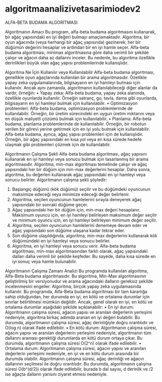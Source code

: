 # algoritmaanalizivetasarimiodev2
ALFA-BETA BUDAMA ALGORİTMASI



Algoritmanın Amacı
Bu program, alfa-beta budama algoritmasını kullanarak, bir ağaç yapısındaki en iyi değeri bulmayı amaçlamaktadır. 
Algoritma, bir oyun ağacında (veya herhangi bir ağaç yapısında) gezinerek, her bir düğümün değerini hesaplar ve ardından bir en iyi hamle seçer. 
Alfa-beta budama algoritması, minimax algoritmasına göre daha verimli bir şekilde çalışır ve ağacın daha az dallarını inceler. 
Bu nedenle, bu algoritma özellikle derinlikleri büyük olan ağaç yapısı problemlerinde kullanışlıdır.



Algoritma Ne İçin Kullanılır veya Kullanılabilir
Alfa-beta budama algoritması, genellikle oyun ağaçlarında kullanılan bir arama algoritmasıdır. Özellikle yapay zeka uygulamalarında, 
bilgisayarın en iyi hamleyi bulması için kullanılır. Ancak aynı zamanda, algoritmanın kullanılabileceği diğer alanlar da vardır, örneğin:
•	Yapay zeka: Alfa-beta budama, yapay zeka alanında, özellikle oyunlarda kullanılır. Örneğin satranç, go, tavla, dama gibi oyunlarda, 
bilgisayarın en iyi hamleyi bulmak için kullanılabilir.
•	Optimizasyon problemleri: Alfa-beta budama, optimizasyon problemlerinde de kullanılabilir. Örneğin, bir üretim sürecindeki en uygun üretim 
miktarını veya en düşük maliyetli çözümü bulmak için kullanılabilir.
•	Planlama: Alfa-beta budama, planlama problemlerinde de kullanılabilir. Örneğin, bir robotun verilen bir görevi yerine 
getirmek için en iyi yolu bulmak için kullanılabilir.
Alfa-beta budama, ayrıca, ağaç yapısı problemleri için de kullanışlıdır. Örneğin, bir ağaç yapısındaki en kısa yol veya 
en kısa sürede hedefe ulaşmak gibi problemleri çözmek için de kullanılabilir.



Algoritmanın Çalışma Şekli
Alfa-beta budama algoritması, ağaç yapısını kullanarak en iyi hamleyi veya sonucu bulmak için tasarlanmış bir arama algoritmasıdır. 
Algoritma, min-max algoritması temelinde çalışır ve ağaç yapısındaki her bir düğüm için min-max değerlerini hesaplar. Daha sonra, algoritma, bu değerleri kullanarak ağaç yapısındaki en iyi hamleyi veya sonucu belirler.
Algoritmanın çalışma şekli şöyledir:
1.	Başlangıç düğümü (kök düğümü) seçilir ve bu düğümdeki oyuncunun maksimize edeceği veya minimize edeceği değer belirlenir.
2.	Algoritma, seçilen oyuncunun hamlelerini sırayla deneyerek ağaç yapısındaki bir sonraki düğüme geçer.
3.	Ağaç yapısındaki her bir düğüm için, min-max değeri hesaplanır. Maksimum oyuncu için, en iyi hamleyi belirleyen maksimum değer seçilir ve minimum oyuncu 
için, en iyi hamleyi belirleyen minimum değer seçilir.
4.	Algoritma, seçilen oyuncunun hamlelerini denemeye devam eder ve ağaç yapısındaki son düğüme ulaşana kadar tekrar eder.
5.	Son düğüme ulaşıldığında, algoritma, min-max değerlerini kullanarak kök düğümündeki en iyi hamleyi veya sonucu belirler.
6.	Algoritma, en iyi hamleyi veya sonucu verir.
Alfa-beta budama algoritması, min-max algoritmasından farklı olarak, ağaç yapısındaki dalları daha verimli bir şekilde keşfeder. 
Bu sayede, daha kısa sürede en iyi sonuç veya hamle bulunabilir.



Algoritmanın Çalışma Zamanı Analizi
Bu programda kullanılan algoritma, Alfa-Beta budama algoritmasıdır. Bu algoritma, Min-Max algoritmasının geliştirilmiş bir versiyonudur ve 
arama ağacındaki dalların gereksiz şekilde incelenmesini engeller. Algoritma, birçok yapay zeka uygulamasında kullanılır.
Bu programda, Alfa-Beta budama algoritması bir tam kararlığa sahip olduğundan, her durumda en iyi, en kötü ve ortalama durumlar için sınırlar 
belirtilmesi mümkün değildir. Ancak, genel olarak en iyi, en kötü ve ortalama durumlar aşağıdaki şekilde açıklanabilir:
•	En iyi durum: Algoritmanın çalışma süresi, ağacın yapısı ve aranılan değerlerin yerleşimi nedeniyle, algoritma birkaç adımda aranan en iyi değeri bulabilir. 
Bu durumda, algoritmanın çalışma süresi, ağaç derinliğiyle doğru orantılıdır ve O(log n) olarak ifade edilebilir.
•	En kötü durum: Algoritmanın çalışma süresi, ağacın yapısı ve aranılan değerlerin yerleşimi nedeniyle, algoritmanın tüm dallarını araması gerektiği durumlarda 
en kötü durum ortaya çıkar. Bu durumda, algoritmanın çalışma süresi O(2^n) olarak ifade edilebilir.
•	Ortalama durum: Algoritmanın çalışma süresi, ağacın yapısı ve aranılan değerlerin yerleşimi nedeniyle, en iyi ve en kötü durum arasında bir durumda olabilir. 
Algoritmanın çalışma süresi, ağaç derinliği ve ağacın dallarının seçilmesi ile doğru orantılıdır. Bu durumda, algoritmanın çalışma süresi O(b^(d/2)) olarak ifade 
edilebilir, burada b dal sayısı, d derinlik ve /2 ise ağaçta dalların yarısını ziyaret etmesi nedeniyle.


